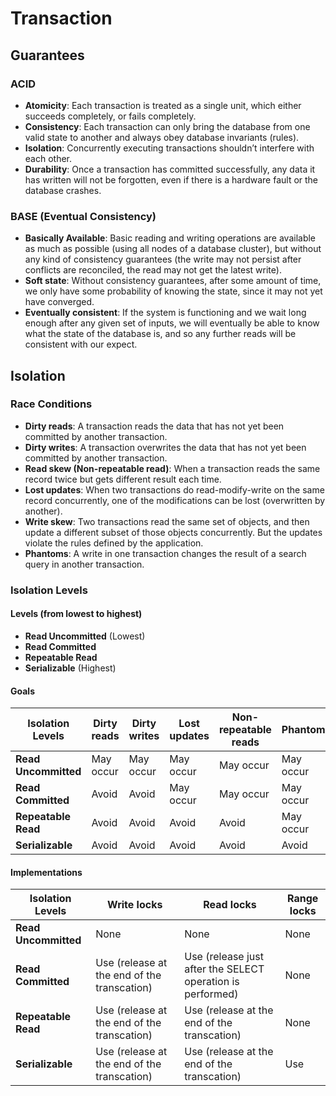 # Transaction

## Guarantees
### ACID
- **Atomicity**: Each transaction is treated as a single unit, which either succeeds completely, or fails completely.
- **Consistency**: Each transaction can only bring the database from one valid state to another and always obey database invariants (rules).
- **Isolation**: Concurrently executing transactions shouldn’t interfere with each other.
- **Durability**: Once a transaction has committed successfully, any data it has written will not be forgotten, even if there is a hardware fault or the database crashes.

### BASE (Eventual Consistency)
- **Basically Available**: Basic reading and writing operations are available as much as possible (using all nodes of a database cluster), but without any kind of consistency guarantees (the write may not persist after conflicts are reconciled, the read may not get the latest write).
- **Soft state**: Without consistency guarantees, after some amount of time, we only have some probability of knowing the state, since it may not yet have converged.
- **Eventually consistent**: If the system is functioning and we wait long enough after any given set of inputs, we will eventually be able to know what the state of the database is, and so any further reads will be consistent with our expect.

## Isolation
### Race Conditions
- **Dirty reads**: A transaction reads the data that has not yet been committed by another transaction.
- **Dirty writes**: A transaction overwrites the data that has not yet been committed by another transaction.
- **Read skew (Non-repeatable read)**: When a transaction reads the same record twice but gets different result each time.
- **Lost updates**: When two transactions do read-modify-write on the same record concurrently, one of the modifications can be lost (overwritten by another).
- **Write skew**: Two transactions read the same set of objects, and then update a different subset of those objects concurrently. But the updates violate the rules defined by the application.
- **Phantoms**: A write in one transaction changes the result of a search query in another transaction.

### Isolation Levels
#### Levels (from lowest to highest)
- **Read Uncommitted** (Lowest)
- **Read Committed**
- **Repeatable Read**
- **Serializable** (Highest)

#### Goals
| Isolation Levels | Dirty reads | Dirty writes | Lost updates |	Non-repeatable reads | Phantoms |
|----|----|----|----|----|----|
| **Read Uncommitted** | May occur | May occur | May occur | May occur | May occur |
| **Read Committed** | Avoid | Avoid | May occur | May occur | May occur |
| **Repeatable Read** | Avoid | Avoid | Avoid | Avoid | May occur |
| **Serializable** | Avoid | Avoid | Avoid | Avoid | Avoid |

#### Implementations
| Isolation Levels | Write locks | Read locks | Range locks |
|----|----|----|----|
| **Read Uncommitted** | None | None | None | 
| **Read Committed** | Use (release at the end of the transcation) | Use (release just after the SELECT operation is performed) | None |
| **Repeatable Read** | Use (release at the end of the transcation) | Use (release at the end of the transcation) | None |
| **Serializable** | Use (release at the end of the transcation) | Use (release at the end of the transcation) | Use |
